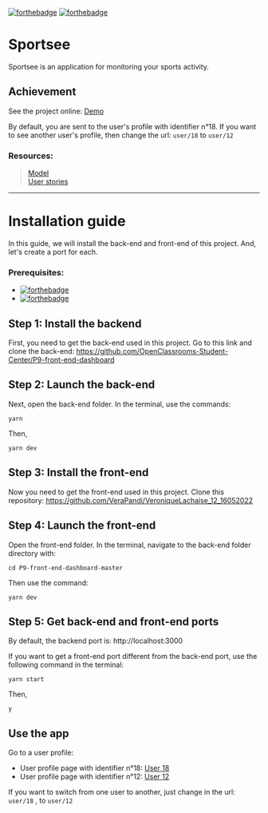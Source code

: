 [![forthebadge](https://img.shields.io/badge/Made%20with-Create%20React%20App-%2361dafb)](https://reactjs.org/docs/create-a-new-react-app.html) [![forthebadge](https://img.shields.io/badge/Use-Recharts-%2322b5bf)](https://recharts.org/en-US/)

# Sportsee

Sportsee is an application for monitoring your sports activity.

## Achievement

See the project online: [Demo](https://verapandi.github.io/VeroniqueLachaise_12_16052022/user/18)

By default, you are sent to the user's profile with identifier n°18. If you want to see another user's profile, then change the url: `user/18` to `user/12`

### Resources:

> [Model](https://www.figma.com/file/BMomGVZqLZb811mDMShpLu/UI-design-Sportify-FR?node-id=0%3A1)  
> [User stories](https://www.notion.so/Tableau-de-bord-SportSee-6686aa4b5f44417881a4884c9af5669e)

---

# Installation guide

In this guide, we will install the back-end and front-end of this project. And, let's create a port for each.

### Prerequisites:

-  [![forthebadge](https://img.shields.io/badge/NodeJS-version%2012.18-%23026e00)](https://nodejs.org/en/)
-  [![forthebadge](https://img.shields.io/badge/-Yarn-%232188b6)](https://yarnpkg.com/getting-started/usage)

## Step 1: Install the backend

First, you need to get the back-end used in this project.
Go to this link and clone the back-end: https://github.com/OpenClassrooms-Student-Center/P9-front-end-dashboard

## Step 2: Launch the back-end

Next, open the back-end folder.
In the terminal, use the commands:

```
yarn
```

Then,

```
yarn dev
```

## Step 3: Install the front-end

Now you need to get the front-end used in this project.
Clone this repository: https://github.com/VeraPandi/VeroniqueLachaise_12_16052022

## Step 4: Launch the front-end

Open the front-end folder.
In the terminal, navigate to the back-end folder directory with:

```
cd P9-front-end-dashboard-master
```

Then use the command:

```
yarn dev
```

## Step 5: Get back-end and front-end ports

By default, the backend port is: http://localhost:3000

If you want to get a front-end port different from the back-end port, use the following command in the terminal:

```
yarn start
```

Then,

```
y
```

## Use the app

Go to a user profile:

-  User profile page with identifier n°18: [User 18](http://localhost:3001/VeroniqueLachaise_12_16052022/user/18)
-  User profile page with identifier n°12: [User 12](http://localhost:3001/VeroniqueLachaise_12_16052022/user/12)

If you want to switch from one user to another, just change in the url: `user/18` , to `user/12`
